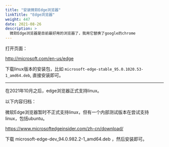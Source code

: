```yaml
---
title: "安装微软Edge浏览器"
linkTitle: "Edge浏览器"
weight: 447
date: 2021-08-26
description: >
  微软Edge浏览器是目前最好用的浏览器了，我用它替换了google的chrome
---
```


打开页面：

http://microsoft.com/en-us/edge

下载linux版本的安装包，比如 `microsoft-edge-stable_95.0.1020.53-1_amd64.deb`, 直接安装即可。


----------------

在2021年10月之后，edge浏览器正式支持linux。

以下内容归档：

微软Edge浏览器暂时不正式支持linux，但有一个内部测试版本在尝试支持 linux，包括ubuntu。

https://www.microsoftedgeinsider.com/zh-cn/download/

下载 microsoft-edge-dev_94.0.982.2-1_amd64.deb ，然后安装即可。


